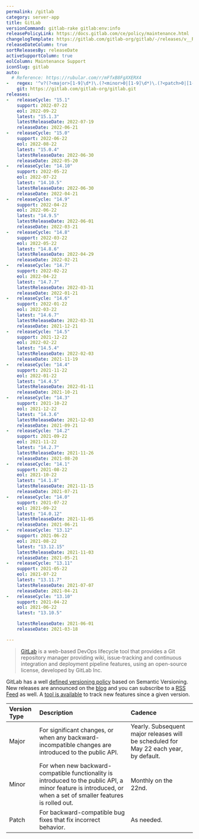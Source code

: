 ```yaml
---
permalink: /gitlab
category: server-app
title: GitLab
versionCommand: gitlab-rake gitlab:env:info
releasePolicyLink: https://docs.gitlab.com/ce/policy/maintenance.html
changelogTemplate: https://gitlab.com/gitlab-org/gitlab/-/releases/v__RELEASE_CYCLE__.0-ee
releaseDateColumn: true
sortReleasesBy: releaseDate
activeSupportColumn: true
eolColumn: Maintenance Support
iconSlug: gitlab
auto:
  # Reference: https://rubular.com/r/mFfxB8FgXXERX4
-   regex: '^v?(?<major>[1-9]\d*)\.(?<minor>0|[1-9]\d*)\.(?<patch>0|[1-9]\d*)-ee?$'
    git: https://gitlab.com/gitlab-org/gitlab.git
releases:
-   releaseCycle: "15.1"
    support: 2022-07-22
    eol: 2022-09-22
    latest: "15.1.3"
    latestReleaseDate: 2022-07-19
    releaseDate: 2022-06-21
-   releaseCycle: "15.0"
    support: 2022-06-22
    eol: 2022-08-22
    latest: "15.0.4"
    latestReleaseDate: 2022-06-30
    releaseDate: 2022-05-20
-   releaseCycle: "14.10"
    support: 2022-05-22
    eol: 2022-07-22
    latest: "14.10.5"
    latestReleaseDate: 2022-06-30
    releaseDate: 2022-04-21
-   releaseCycle: "14.9"
    support: 2022-04-22
    eol: 2022-06-22
    latest: "14.9.5"
    latestReleaseDate: 2022-06-01
    releaseDate: 2022-03-21
-   releaseCycle: "14.8"
    support: 2022-03-22
    eol: 2022-05-22
    latest: "14.8.6"
    latestReleaseDate: 2022-04-29
    releaseDate: 2022-02-21
-   releaseCycle: "14.7"
    support: 2022-02-22
    eol: 2022-04-22
    latest: "14.7.7"
    latestReleaseDate: 2022-03-31
    releaseDate: 2022-01-21
-   releaseCycle: "14.6"
    support: 2022-01-22
    eol: 2022-03-22
    latest: "14.6.7"
    latestReleaseDate: 2022-03-31
    releaseDate: 2021-12-21
-   releaseCycle: "14.5"
    support: 2021-12-22
    eol: 2022-02-22
    latest: "14.5.4"
    latestReleaseDate: 2022-02-03
    releaseDate: 2021-11-19
-   releaseCycle: "14.4"
    support: 2021-11-22
    eol: 2022-01-22
    latest: "14.4.5"
    latestReleaseDate: 2022-01-11
    releaseDate: 2021-10-21
-   releaseCycle: "14.3"
    support: 2021-10-22
    eol: 2021-12-22
    latest: "14.3.6"
    latestReleaseDate: 2021-12-03
    releaseDate: 2021-09-21
-   releaseCycle: "14.2"
    support: 2021-09-22
    eol: 2021-11-22
    latest: "14.2.7"
    latestReleaseDate: 2021-11-26
    releaseDate: 2021-08-20
-   releaseCycle: "14.1"
    support: 2021-08-22
    eol: 2021-10-22
    latest: "14.1.8"
    latestReleaseDate: 2021-11-15
    releaseDate: 2021-07-21
-   releaseCycle: "14.0"
    support: 2021-07-22
    eol: 2021-09-22
    latest: "14.0.12"
    latestReleaseDate: 2021-11-05
    releaseDate: 2021-06-21
-   releaseCycle: "13.12"
    support: 2021-06-22
    eol: 2021-08-22
    latest: "13.12.15"
    latestReleaseDate: 2021-11-03
    releaseDate: 2021-05-21
-   releaseCycle: "13.11"
    support: 2021-05-22
    eol: 2021-07-22
    latest: "13.11.7"
    latestReleaseDate: 2021-07-07
    releaseDate: 2021-04-21
-   releaseCycle: "13.10"
    support: 2021-04-22
    eol: 2021-06-22
    latest: "13.10.5"

    latestReleaseDate: 2021-06-01
    releaseDate: 2021-03-18

---
```


> [GitLab](https://about.gitlab.com/) is a web-based DevOps lifecycle tool that provides a Git repository manager providing wiki, issue-tracking and continuous integration and deployment pipeline features, using an open-source license, developed by GitLab Inc.

GitLab has a well [defined versioning policy](https://docs.gitlab.com/ce/policy/maintenance.html) based on Semantic Versioning. New releases are announced on the [blog](https://about.gitlab.com/releases/categories/releases/) and you can subscribe to a [RSS Feed](https://about.gitlab.com/atom.xml) as well. A [tool is available](https://gitlab-com.gitlab.io/cs-tools/gitlab-cs-tools/what-is-new-since/?tab=features) to track new features since a given version.

| Version Type | Description  | Cadence |
|:-------------|:-------------|:--------|
| Major        | For significant changes, or when any backward-incompatible changes are introduced to the public API.  |  Yearly. Subsequent major releases will be scheduled for May 22 each year, by default. |
| Minor        | For when new backward-compatible functionality is introduced to the public API, a minor feature is introduced, or when a set of smaller features is rolled out.  | Monthly on the 22nd.  |
| Patch        | 	For backward-compatible bug fixes that fix incorrect behavior.  | As needed.  |
